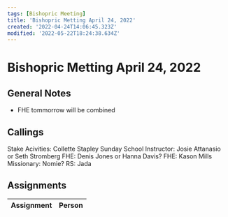 ```yaml
---
tags: [Bishopric Meeting]
title: 'Bishopric Metting April 24, 2022'
created: '2022-04-24T14:06:45.323Z'
modified: '2022-05-22T18:24:38.634Z'
---
```


# Bishopric Metting April 24, 2022

## General Notes

* FHE tommorrow will be combined 

## Callings

Stake Acivities: Collette Stapley
Sunday School Instructor: Josie Attanasio or Seth Stromberg
FHE: Denis Jones or Hanna Davis?
FHE: Kason Mills
Missionary: Nomie?
RS: Jada

## Assignments

| Assignment | Person |
|-|-|
